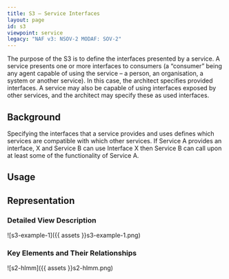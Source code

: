 ```yaml
---
title: S3 – Service Interfaces
layout: page
id: s3
viewpoint: service
legacy: "NAF v3: NSOV-2 MODAF: SOV-2"
---
```



The purpose of the S3 is to define the interfaces presented by a
service. A service presents one or more interfaces to consumers (a
“consumer” being any agent capable of using the service – a person, an
organisation, a system or another service). In this case, the architect
specifies provided interfaces. A service may also be capable of using
interfaces exposed by other services, and the architect may specify
these as used interfaces.

## Background

Specifying the interfaces that a service provides and uses defines which
services are compatible with which other services. If Service A provides
an interface, X and Service B can use Interface X then Service B can
call upon at least some of the functionality of Service A.

## Usage

## Representation

### Detailed View Description

![s3-example-1]({{ assets }}s3-example-1.png)

### Key Elements and Their Relationships

![s2-hlmm]({{ assets }}s2-hlmm.png)
